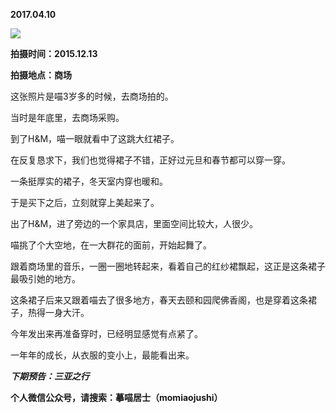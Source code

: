 
          
**2017.04.10**

![](//upload-images.jianshu.io/upload_images/51001-40d8b7c7b80473f4.jpg)


**拍摄时间：2015.12.13**

**拍摄地点：商场**

这张照片是喵3岁多的时候，去商场拍的。

当时是年底里，去商场采购。

到了H&amp;M，喵一眼就看中了这跳大红裙子。

在反复恳求下，我们也觉得裙子不错，正好过元旦和春节都可以穿一穿。

一条挺厚实的裙子，冬天室内穿也暖和。

于是买下之后，立刻就穿上美起来了。

出了H&amp;M，进了旁边的一个家具店，里面空间比较大，人很少。

喵挑了个大空地，在一大群花的面前，开始起舞了。

跟着商场里的音乐，一圈一圈地转起来，看着自己的红纱裙飘起，这正是这条裙子最吸引她的地方。

这条裙子后来又跟着喵去了很多地方，春天去颐和园爬佛香阁，也是穿着这条裙子，热得一身大汗。

今年发出来再准备穿时，已经明显感觉有点紧了。

一年年的成长，从衣服的变小上，最能看出来。


***下期预告：三亚之行***


**个人微信公众号，请搜索：摹喵居士（momiaojushi）**

        
